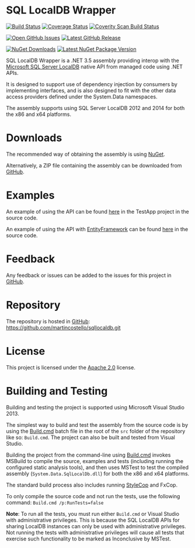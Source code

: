 # SQL LocalDB Wrapper

[![Build Status](https://ci.appveyor.com/api/projects/status/github/martincostello/sqllocaldb?branch=master&svg=true)](https://ci.appveyor.com/project/martincostello/sqllocaldb) [![Coverage Status](https://coveralls.io/repos/martincostello/sqllocaldb/badge.svg?branch=master)](https://coveralls.io/r/martincostello/sqllocaldb?branch=master) [![Coverity Scan Build Status](https://scan.coverity.com/projects/2424/badge.svg)](https://scan.coverity.com/projects/2424)

[![Open GitHub Issues](https://img.shields.io/github/issues/martincostello/sqllocaldb.svg?label=Open%20Issues)](https://github.com/martincostello/sqllocaldb/issues) [![Latest GitHub Release](https://img.shields.io/github/release/martincostello/sqllocaldb.svg?label=Latest%20Release)](https://github.com/martincostello/sqllocaldb/releases/latest)

[![NuGet Downloads](https://img.shields.io/nuget/dt/System.Data.SqlLocalDb.svg?label=NuGet%20Downloads)](http://www.nuget.org/packages/System.Data.SqlLocalDb/) [![Latest NuGet Package Version](https://img.shields.io/nuget/v/System.Data.SqlLocalDb.svg?label=Latest%20NuGet%20Package)](http://www.nuget.org/packages/System.Data.SqlLocalDb/)

SQL LocalDB Wrapper is a .NET 3.5 assembly providing interop with the [Microsoft SQL Server LocalDB](http://msdn.microsoft.com/en-us/library/hh510202.aspx) native API from managed code using .NET APIs.

It is designed to support use of dependency injection by consumers by implementing interfaces, and is also designed to fit with the other data access providers defined under the System.Data namespaces.

The assembly supports using SQL Server LocalDB 2012 and 2014 for both the x86 and x64 platforms.

# Downloads

The recommended way of obtaining the assembly is using [NuGet](https://www.nuget.org/packages/System.Data.SqlLocalDb).

Alternatively, a ZIP file containing the assembly can be downloaded from [GitHub](https://github.com/martincostello/sqllocaldb/releases/latest).

# Examples

An example of using the API can be found [here](https://github.com/martincostello/sqllocaldb/blob/master/src/TestApp/Program.cs) in the TestApp project in the source code.

An example of using the API with [EntityFramework](http://entityframework.codeplex.com/) can be found [here](https://github.com/martincostello/sqllocaldb/blob/master/src/SqlLocalDb.EFSample/Program.cs) in the source code.

# Feedback

Any feedback or issues can be added to the issues for this project in [GitHub](https://github.com/martincostello/sqllocaldb/issues).

# Repository

The repository is hosted in [GitHub](https://github.com/martincostello/sqllocaldb): https://github.com/martincostello/sqllocaldb.git

# License

This project is licensed under the [Apache 2.0](http://www.apache.org/licenses/LICENSE-2.0.txt) license.

# Building and Testing

Building and testing the project is supported using Microsoft Visual Studio 2013.

The simplest way to build and test the assembly from the source code is by using the [Build.cmd](https://github.com/martincostello/sqllocaldb/blob/master/src/Build.cmd) batch file in the root of the ```src``` folder of the repository like so: ```Build.cmd```. The project can also be built and tested from Visual Studio.

Building the project from the command-line using [Build.cmd](https://github.com/martincostello/sqllocaldb/blob/master/src/Build.cmd) invokes MSBuild to compile the source, examples and tests (including running the configured static analysis tools), and then uses MSTest to test the compiled assembly (```System.Data.SqlLocalDb.dll```) for both the x86 and x64 platforms.

The standard build process also includes running [StyleCop](https://stylecop.codeplex.com/) and FxCop.

To only compile the source code and not run the tests, use the following command: ```Build.cmd /p:RunTests=false```

__Note__: To run all the tests, you must run either ```Build.cmd``` or Visual Studio with administrative privileges. This is because the SQL LocalDB APIs for sharing LocalDB instances can only be used with administrative privileges. Not running the tests with administrative privileges will cause all tests that exercise such functionality to be marked as Inconclusive by MSTest.